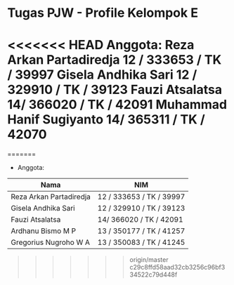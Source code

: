 # Tugas PJW - Profile Kelompok E

<<<<<<< HEAD
Anggota:
Reza Arkan Partadiredja     12 / 333653 / TK / 39997
Gisela Andhika Sari			12 / 329910 / TK / 39123
Fauzi Atsalatsa			14/ 366020 / TK / 42091
Muhammad Hanif Sugiyanto 14/ 365311 / TK / 42070 
=======

=======
* Anggota:

Nama                     | NIM
------------------------ | ------------------------
Reza Arkan Partadiredja  | 12 / 333653 / TK / 39997
Gisela Andhika Sari      | 12 / 329910 / TK / 39123
Fauzi Atsalatsa	         | 14/ 366020 / TK / 42091
Ardhanu Bismo M P        | 13 / 350177 / TK / 41257
Gregorius Nugroho W A    | 13 / 350083 / TK / 41245


>>>>>>> origin/master
>>>>>>> c29c8ffd58aad32cb3256c96bf334522c79d448f
